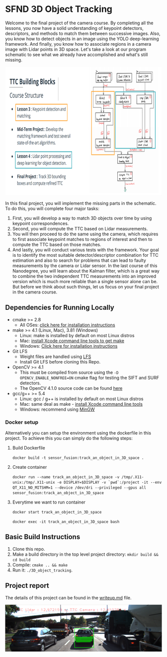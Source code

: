 # SFND 3D Object Tracking

Welcome to the final project of the camera course. By completing all the lessons, you now have a solid understanding of keypoint detectors, descriptors, and methods to match them between successive images. Also, you know how to detect objects in an image using the YOLO deep-learning framework. And finally, you know how to associate regions in a camera image with Lidar points in 3D space. Let's take a look at our program schematic to see what we already have accomplished and what's still missing.

<img src="images/course_code_structure.png" width="779" height="414" />

In this final project, you will implement the missing parts in the schematic. To do this, you will complete four major tasks: 
1. First, you will develop a way to match 3D objects over time by using keypoint correspondences. 
2. Second, you will compute the TTC based on Lidar measurements. 
3. You will then proceed to do the same using the camera, which requires to first associate keypoint matches to regions of interest and then to compute the TTC based on those matches. 
4. And lastly, you will conduct various tests with the framework. Your goal is to identify the most suitable detector/descriptor combination for TTC estimation and also to search for problems that can lead to faulty measurements by the camera or Lidar sensor. In the last course of this Nanodegree, you will learn about the Kalman filter, which is a great way to combine the two independent TTC measurements into an improved version which is much more reliable than a single sensor alone can be. But before we think about such things, let us focus on your final project in the camera course. 

## Dependencies for Running Locally
* cmake >= 2.8
  * All OSes: [click here for installation instructions](https://cmake.org/install/)
* make >= 4.1 (Linux, Mac), 3.81 (Windows)
  * Linux: make is installed by default on most Linux distros
  * Mac: [install Xcode command line tools to get make](https://developer.apple.com/xcode/features/)
  * Windows: [Click here for installation instructions](http://gnuwin32.sourceforge.net/packages/make.htm)
* Git LFS
  * Weight files are handled using [LFS](https://git-lfs.github.com/)
  * Install Git LFS before cloning this Repo.
* OpenCV >= 4.1
  * This must be compiled from source using the `-D OPENCV_ENABLE_NONFREE=ON` cmake flag for testing the SIFT and SURF detectors.
  * The OpenCV 4.1.0 source code can be found [here](https://github.com/opencv/opencv/tree/4.1.0)
* gcc/g++ >= 5.4
  * Linux: gcc / g++ is installed by default on most Linux distros
  * Mac: same deal as make - [install Xcode command line tools](https://developer.apple.com/xcode/features/)
  * Windows: recommend using [MinGW](http://www.mingw.org/)

### Docker setup

Alternatively you can setup the environment using the dockerfile in this project. To achieve this you can simply do the following steps:

1. Build Dockerfile

    `docker build -t sensor_fusion:track_an_object_in_3D_space .`

2. Create container

    ``docker run --name track_an_object_in_3D_space -v /tmp/.X11-unix:/tmp/.X11-unix -e DISPLAY=$DISPLAY -v `pwd`:/project -it --env QT_X11_NO_MITSHM=1 --device /dev/dri --privileged --gpus all sensor_fusion:track_an_object_in_3D_space``

3. Everytime we want to run container

    `docker start track_an_object_in_3D_space`

    `docker exec -it track_an_object_in_3D_space bash`

## Basic Build Instructions

1. Clone this repo.
2. Make a build directory in the top level project directory: `mkdir build && cd build`
3. Compile: `cmake .. && make`
4. Run it: `./3D_object_tracking`.

## Project report

The details of this project can be found in the [writeup.md](writeup.md) file.

![](images/writeup/project_illustration.png)